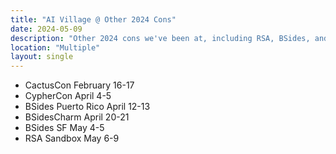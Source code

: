 ```yaml
---
title: "AI Village @ Other 2024 Cons"
date: 2024-05-09
description: "Other 2024 cons we've been at, including RSA, BSides, and CypherCon."
location: "Multiple"
layout: single
---
```


* CactusCon February 16-17
* CypherCon April 4-5
* BSides Puerto Rico April 12-13
* BSidesCharm April 20-21
* BSides SF May 4-5
* RSA Sandbox May 6-9

